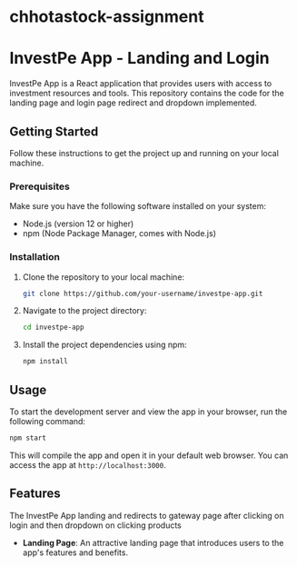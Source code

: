 # chhotastock-assignment
# InvestPe App - Landing and Login

InvestPe App is a React application that provides users with access to investment resources and tools. This repository contains the code for the landing page and login page redirect and dropdown implemented.



## Getting Started

Follow these instructions to get the project up and running on your local machine.

### Prerequisites

Make sure you have the following software installed on your system:

- Node.js (version 12 or higher)
- npm (Node Package Manager, comes with Node.js)

### Installation

1. Clone the repository to your local machine:

   ```bash
   git clone https://github.com/your-username/investpe-app.git
   ```

2. Navigate to the project directory:

   ```bash
   cd investpe-app
   ```

3. Install the project dependencies using npm:

   ```bash
   npm install
   ```

## Usage

To start the development server and view the app in your browser, run the following command:

```bash
npm start
```

This will compile the app and open it in your default web browser. You can access the app at `http://localhost:3000`.

## Features

The InvestPe App landing and redirects to gateway page after clicking on login and then dropdown on clicking products 

- **Landing Page**: An attractive landing page that introduces users to the app's features and benefits.